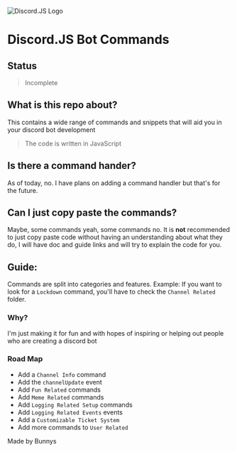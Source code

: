 ![Discord.JS Logo](https://camo.githubusercontent.com/d55d8a7f07a103454ebb77b653d9600ce27e011f78395d9713b432c8c011c76a/68747470733a2f2f646973636f72642e6a732e6f72672f7374617469632f6c6f676f2e737667)
# Discord.JS Bot Commands
## Status 
> Incomplete
## What is this repo about?
This contains a wide range of commands and snippets that will aid you in your discord bot development 
> The code is written in JavaScript

## Is there a command hander?
As of today, no. I have plans on adding a command handler but that's for the future.

## Can I just copy paste the commands?
Maybe, some commands yeah, some commands no. 
It is **not** recommended to just copy paste code without having an understanding about what they do, I will have doc and guide links and will try to explain the code for you.

## Guide:
Commands are split into categories and features.
Example: If you want to look for a `Lockdown` command, you'll have to check the `Channel Related` folder.

### Why?
I'm just making it for fun and with hopes of inspiring or helping out people who are creating a discord bot

### Road Map

- Add a `Channel Info` command 
- Add the `channelUpdate` event
- Add `Fun Related` commands
- Add `Meme Related` commands
- Add `Logging Related Setup` commands
- Add `Logging Related Events` events
- Add a `Customizable Ticket System`
- Add more commands to `User Related`

Made by Bunnys 
